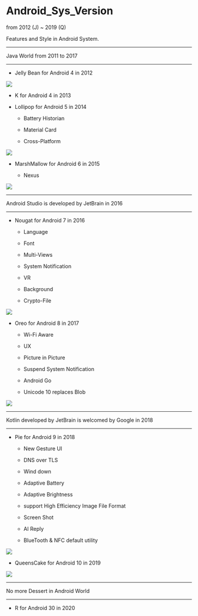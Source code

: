 # Android_Sys_Version
from 2012 (J) ~ 2019 (Q)

Features and Style in Android System.

-------------------------------------------------------------

Java World from 2011 to 2017

-------------------------------------------------------------

* Jelly Bean for Android 4 in 2012

![](https://raw.githubusercontent.com/QueenieCplusplus/Android_Sys_Version/main/J_2012(4).png)


* K for Android 4 in 2013

* Lollipop for Android 5 in 2014

  * Battery Historian
  
  * Material Card
  
  * Cross-Platform

![](https://raw.githubusercontent.com/QueenieCplusplus/Android_Sys_Version/main/L_2014(5).png)

* MarshMallow for Android 6 in 2015

  * Nexus

![](https://raw.githubusercontent.com/QueenieCplusplus/Android_Sys_Version/main/M_2015(6).png)

-------------------------------------------------------------

Android Studio is developed by JetBrain in 2016

-------------------------------------------------------------

* Nougat for Android 7 in 2016

  * Language
  
  * Font
  
  * Multi-Views
  
  * System Notification
  
  * VR
  
  * Background
  
  * Crypto-File

![](https://raw.githubusercontent.com/QueenieCplusplus/Android_Sys_Version/main/N_2016(7).png)

* Oreo for Android 8 in 2017

  * Wi-Fi Aware
  
  * UX

  * Picture in Picture

  * Suspend System Notification
  
  * Android Go
  
  * Unicode 10 replaces Blob

![](https://raw.githubusercontent.com/QueenieCplusplus/Android_Sys_Version/main/O_2017(8).png)

-------------------------------------------------------------

Kotlin developed by JetBrain is welcomed by Google in 2018

-------------------------------------------------------------

* Pie for Android 9 in 2018

   * New Gesture UI
   
   * DNS over TLS
   
   * Wind down
   
   * Adaptive Battery
   
   * Adaptive Brightness
   
   * support High Efficiency Image File Format
   
   * Screen Shot
   
   * AI Reply
   
   * BlueTooth & NFC default utility

![](https://raw.githubusercontent.com/QueenieCplusplus/Android_Sys_Version/main/P_2018(9).png)

* QueensCake for Android 10 in 2019

![](https://raw.githubusercontent.com/QueenieCplusplus/Android_Sys_Version/main/Q_2019(10).png)

-------------------------------------------------------------

No more Dessert in Android World

-------------------------------------------------------------

* R for Android 30 in 2020
